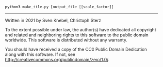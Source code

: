 `python3 make_tile.py [output_file [[scale_factor]]`

----

Written in 2021 by Sven Knebel, Christoph Sterz

To the extent possible under law, the author(s) have dedicated all copyright and related and neighboring rights to this software to the public domain worldwide. This software is distributed without any warranty.

You should have received a copy of the CC0 Public Domain Dedication along with this software. If not, see <http://creativecommons.org/publicdomain/zero/1.0/>. 


